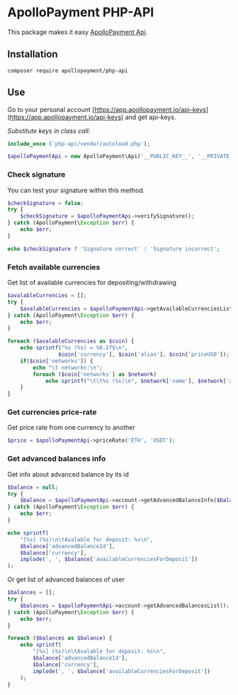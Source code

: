 # ApolloPayment PHP-API

This package makes it easy [ApolloPayment Api](https://docs.apollopayment.io/).

## Installation

`composer require apollopayment/php-api`

## Use

Go to your personal account
[https://app.apollopayment.io/api-keys](https://app.apollopayment.io/api-keys)
and get api-keys.

*Substitute keys in class call:*

```php
include_once ('php-api/vendor/autoload.php');

$apolloPaymentApi = new ApolloPayment\Api('__PUBLIC_KEY__', '__PRIVATE_KEY__');
```

### Check signature

You can test your signature within this method.

```php
$checkSignature = false;
try {
    $checkSignature = $apolloPaymentApi->verifySignature();
} catch (ApolloPayment\Exception $err) {
    echo $err;
}

echo $checkSignature ? 'Signature correct' : 'Signature incorrect';
```

### Fetch available currencies

Get list of available currencies for depositing/withdrawing

```php
$avalableCurrencies = [];
try {
    $avalableCurrencies = $apolloPaymentApi->getAvailableCurrenciesList();
} catch (ApolloPayment\Exception $err) {
    echo $err;
}

foreach ($avalableCurrencies as $coin) {
    echo sprintf("%s (%s) = %0.2f$\n",
                $coin['currency'], $coin['alias'], $coin['priceUSD']);
    if($coin['networks']) {
        echo "\t networks:\n";
        foreach ($coin['networks'] as $network)
            echo sprintf("\t\t%s (%s)\n", $network['name'], $network['alias']);
    }
}
```

### Get currencies price-rate

Get price rate from one currency to another


```php
$price = $apolloPaymentApi->priceRate('ETH', 'USDT');
```

### Get advanced balances info

Get info about advanced balance by its id

```php
$balance = null;
try {
    $balance = $apolloPaymentApi->account->getAdvancedBalanceInfo($balanceId);
} catch (ApolloPayment\Exception $err) {
    echo $err;
}

echo sprintf(
    "[%s] (%s)\n\tAvalable for deposit: %s\n",
    $balance['advancedBalanceId'],
    $balance['currency'],
    implode(', ', $balance['availableCurrenciesForDeposit'])
);
```

Or get list of advanced balances of user

```php
$balances = [];
try {
    $balances = $apolloPaymentApi->account->getAdvancedBalancesList();
} catch (ApolloPayment\Exception $err) {
    echo $err;
}

foreach ($balances as $balance) {
    echo sprintf(
        "[%s] (%s)\n\tAvalable for deposit: %s\n",
        $balance['advancedBalanceId'],
        $balance['currency'],
        implode(', ', $balance['availableCurrenciesForDeposit'])
    );
}
```
